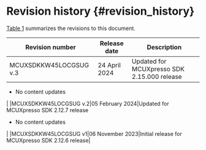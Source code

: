 # Revision history {#revision_history}

[Table 1](#table_revisionhistory) summarizes the revisions to this document.

|Revision number|Release date|Description|
|---------------|------------|-----------|
|MCUXSDKKW45LOCGSUG v.3|24 April 2024|Updated for MCUXpresso SDK 2.15.000 release

 -   No content updates

|
|MCUXSDKKW45LOCGSUG v.2|05 February 2024|Updated for MCUXpresso SDK 2.12.7 release

 -   No content updates

|
|MCUXSDKKW45LOCGSUG v1|06 November 2023|Initial release for MCUXpresso SDK 2.12.6 release|

